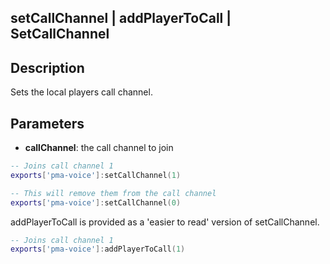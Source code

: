 ## setCallChannel | addPlayerToCall | SetCallChannel

## Description

Sets the local players call channel.

## Parameters

* **callChannel**: the call channel to join

```lua
-- Joins call channel 1
exports['pma-voice']:setCallChannel(1)

-- This will remove them from the call channel
exports['pma-voice']:setCallChannel(0)
```

addPlayerToCall is provided as a 'easier to read' version of setCallChannel.

```lua
-- Joins call channel 1
exports['pma-voice']:addPlayerToCall(1)
```